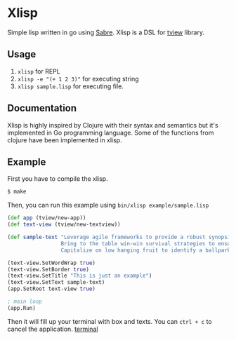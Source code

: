# Xlisp
Simple lisp written in go using [Sabre](https://github.com/spy16/sabre).
Xlisp is a DSL for [tview](https://github.com/rivo/tview) library.


## Usage

1. `xlisp` for REPL
2. `xlisp -e "(+ 1 2 3)"` for executing string
3. `xlisp sample.lisp` for executing file.

## Documentation
Xlisp is highly inspired by Clojure with their syntax and semantics but it's
implemented in Go programming language. Some of the functions from clojure have 
been implemented in xlisp.

## Example
First you have to compile the xlisp.
```sh
$ make
```
Then, you can run this example using `bin/xlisp example/sample.lisp`
```clojure
(def app (tview/new-app))
(def text-view (tview/new-textview))

(def sample-text "Leverage agile frameworks to provide a robust synopsis for high level overviews. Iterative approaches to corporate strategy foster collaborative thinking to further the overall value proposition. Organically grow the holistic world view of disruptive innovation via workplace diversity and empowerment.
                 Bring to the table win-win survival strategies to ensure proactive domination. At the end of the day, going forward, a new normal that has evolved from generation X is on the runway heading towards a streamlined cloud solution. User generated content in real-time will have multiple touchpoints for offshoring.
                 Capitalize on low hanging fruit to identify a ballpark value added activity to beta test. Override the digital divide with additional clickthroughs from DevOps. Nanotechnology immersion along the information highway will close the loop on focusing solely on the bottom line")

(text-view.SetWordWrap true)
(text-view.SetBorder true)
(text-view.SetTitle "This is just an example")
(text-view.SetText sample-text)
(app.SetRoot text-view true)

; main loop
(app.Run)
```
Then it will fill up your terminal with box and texts. You can `ctrl + c` to cancel
the application.
[terminal](/example.png)

